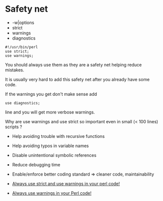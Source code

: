 # Safety net

* -w|options
* strict
* warnings
* diagnostics

```
#!/usr/bin/perl
use strict;
use warnings;
```

You should always use them as they are a safety net helping reduce mistakes.


It is usually very hard to add this safety net after you already have some code.


If the warnings you get don't make sense add


```
use diagnostics;
```

line and you will get more verbose warnings.




Why are use warnings and use strict so important even in small (&lt; 100 lines) scripts ?



* Help avoiding trouble with recursive functions
* Help avoiding typos in variable names
* Disable unintentional symbolic references
* Reduce debugging time
* Enable/enforce better coding standard => cleaner code, maintainability


* [Always use strict and use warnings in your perl code!](https://perlmaven.com/always-use-strict-and-use-warnings)
* [Always use warnings in your Perl code!](https://perlmaven.com/always-use-warnings)




